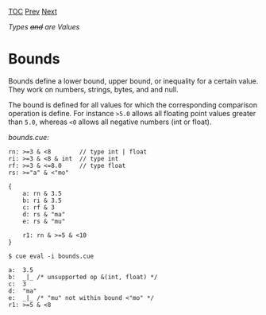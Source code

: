 [TOC](Readme.md) [Prev](numbers.md) [Next](rangedef.md)

_Types ~~and~~ are Values_

# Bounds

Bounds define a lower bound, upper bound, or inequality for a certain value.
They work on numbers, strings, bytes, and and null.

The bound is defined for all values for which the corresponding comparison
operation is define.
For instance `>5.0` allows all floating point values greater than `5.0`,
whereas `<0` allows all negative numbers (int or float).

<!-- CUE editor -->
_bounds.cue:_
```
rn: >=3 & <8        // type int | float
ri: >=3 & <8 & int  // type int
rf: >=3 & <=8.0     // type float
rs: >="a" & <"mo"

{
    a: rn & 3.5
    b: ri & 3.5
    c: rf & 3
    d: rs & "ma"
    e: rs & "mu"

    r1: rn & >=5 & <10
}
```

<!-- result -->
`$ cue eval -i bounds.cue`
```
a:  3.5
b:  _|_ /* unsupported op &(int, float) */
c:  3
d:  "ma"
e:  _|_ /* "mu" not within bound <"mo" */
r1: >=5 & <8
```
